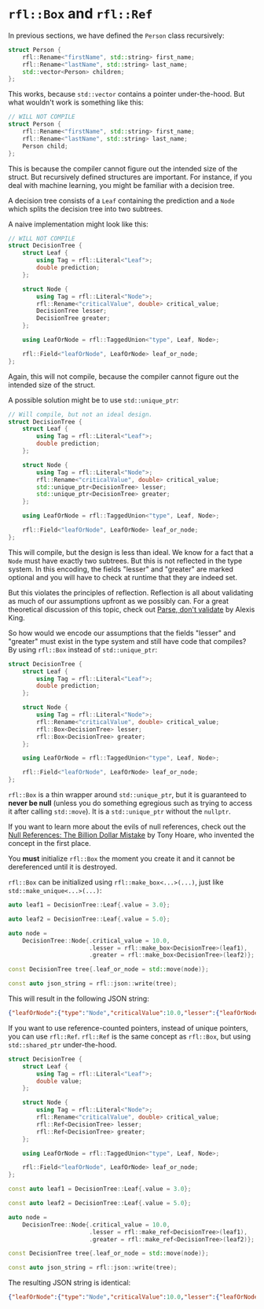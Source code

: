 # `rfl::Box` and `rfl::Ref` 

In previous sections, we have defined the `Person` class recursively:

```cpp
struct Person {
    rfl::Rename<"firstName", std::string> first_name;
    rfl::Rename<"lastName", std::string> last_name;
    std::vector<Person> children;
};
```

This works, because `std::vector` contains a pointer under-the-hood. But what wouldn't work is something like this:

```cpp
// WILL NOT COMPILE
struct Person {
    rfl::Rename<"firstName", std::string> first_name;
    rfl::Rename<"lastName", std::string> last_name;
    Person child;
};
```

This is because the compiler cannot figure out the intended size of the struct. But recursively defined structures
are important. For instance, if you deal with machine learning, you might be familiar with a decision tree.

A decision tree consists of a `Leaf` containing the prediction and a `Node` which splits the decision tree into
two subtrees.

A naive implementation might look like this:

```cpp
// WILL NOT COMPILE
struct DecisionTree {
    struct Leaf {
        using Tag = rfl::Literal<"Leaf">;
        double prediction;
    };

    struct Node {
        using Tag = rfl::Literal<"Node">;
        rfl::Rename<"criticalValue", double> critical_value;
        DecisionTree lesser;
        DecisionTree greater;
    };

    using LeafOrNode = rfl::TaggedUnion<"type", Leaf, Node>;

    rfl::Field<"leafOrNode", LeafOrNode> leaf_or_node;
};
```

Again, this will not compile, because the compiler cannot figure out the intended size of the struct.

A possible solution might be to use `std::unique_ptr`:

```cpp
// Will compile, but not an ideal design.
struct DecisionTree {
    struct Leaf {
        using Tag = rfl::Literal<"Leaf">;
        double prediction;
    };

    struct Node {
        using Tag = rfl::Literal<"Node">;
        rfl::Rename<"criticalValue", double> critical_value;
        std::unique_ptr<DecisionTree> lesser;
        std::unique_ptr<DecisionTree> greater;
    };

    using LeafOrNode = rfl::TaggedUnion<"type", Leaf, Node>;

    rfl::Field<"leafOrNode", LeafOrNode> leaf_or_node;
};
```

This will compile, but the design is less than ideal. We know for a fact that a `Node` must have
exactly two subtrees. But this is not reflected in the type system. In this encoding, the fields 
"lesser" and "greater" are marked optional and you will have to check at runtime that they are indeed set.

But this violates the principles of reflection. Reflection is all about validating as much of our assumptions
upfront as we possibly can. For a great theoretical discussion of this topic, check out 
[Parse, don't validate](https://lexi-lambda.github.io/blog/2019/11/05/parse-don-t-validate/)
by Alexis King.

So how would we encode our assumptions that the fields "lesser" and "greater" must exist in the type system and
still have code that compiles? By using `rfl::Box` instead of `std::unique_ptr`:

```cpp
struct DecisionTree {
    struct Leaf {
        using Tag = rfl::Literal<"Leaf">;
        double prediction;
    };

    struct Node {
        using Tag = rfl::Literal<"Node">;
        rfl::Rename<"criticalValue", double> critical_value;
        rfl::Box<DecisionTree> lesser;
        rfl::Box<DecisionTree> greater;
    };

    using LeafOrNode = rfl::TaggedUnion<"type", Leaf, Node>;

    rfl::Field<"leafOrNode", LeafOrNode> leaf_or_node;
};
```

`rfl::Box` is a thin wrapper around `std::unique_ptr`, but it is guaranteed to **never be null** (unless you do something egregious such as trying to access it after calling `std::move`). It is a `std::unique_ptr` without the `nullptr`.

If you want to learn more about the evils of null references, check out the 
[Null References: The Billion Dollar Mistake](https://www.infoq.com/presentations/Null-References-The-Billion-Dollar-Mistake-Tony-Hoare/)
by Tony Hoare, who invented the concept in the first place.

You **must** initialize `rfl::Box` the moment you create it and it cannot be dereferenced until it is destroyed.

`rfl::Box` can be initialized using `rfl::make_box<...>(...)`, just like `std::make_unique<...>(...)`:

```cpp
auto leaf1 = DecisionTree::Leaf{.value = 3.0};

auto leaf2 = DecisionTree::Leaf{.value = 5.0};

auto node =
    DecisionTree::Node{.critical_value = 10.0,
                       .lesser = rfl::make_box<DecisionTree>(leaf1),
                       .greater = rfl::make_box<DecisionTree>(leaf2)};

const DecisionTree tree{.leaf_or_node = std::move(node)};

const auto json_string = rfl::json::write(tree);
```

This will result in the following JSON string:

```json
{"leafOrNode":{"type":"Node","criticalValue":10.0,"lesser":{"leafOrNode":{"type":"Leaf","value":3.0}},"greater":{"leafOrNode":{"type":"Leaf","value":5.0}}}}
```

If you want to use reference-counted pointers, instead of unique pointers, you can use `rfl::Ref`. 
`rfl::Ref` is the same concept as `rfl::Box`, but using `std::shared_ptr` under-the-hood.

```cpp
struct DecisionTree {
    struct Leaf {
        using Tag = rfl::Literal<"Leaf">;
        double value;
    };

    struct Node {
        using Tag = rfl::Literal<"Node">;
        rfl::Rename<"criticalValue", double> critical_value;
        rfl::Ref<DecisionTree> lesser;
        rfl::Ref<DecisionTree> greater;
    };

    using LeafOrNode = rfl::TaggedUnion<"type", Leaf, Node>;

    rfl::Field<"leafOrNode", LeafOrNode> leaf_or_node;
};

const auto leaf1 = DecisionTree::Leaf{.value = 3.0};

const auto leaf2 = DecisionTree::Leaf{.value = 5.0};

auto node =
    DecisionTree::Node{.critical_value = 10.0,
                       .lesser = rfl::make_ref<DecisionTree>(leaf1),
                       .greater = rfl::make_ref<DecisionTree>(leaf2)};

const DecisionTree tree{.leaf_or_node = std::move(node)};

const auto json_string = rfl::json::write(tree);
```

The resulting JSON string is identical:

```json
{"leafOrNode":{"type":"Node","criticalValue":10.0,"lesser":{"leafOrNode":{"type":"Leaf","value":3.0}},"greater":{"leafOrNode":{"type":"Leaf","value":5.0}}}}
```



